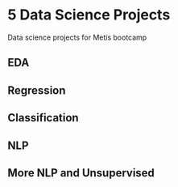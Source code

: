 # 5 Data Science Projects
Data science projects for Metis bootcamp

## EDA

## Regression

## Classification

## NLP

## More NLP and Unsupervised
